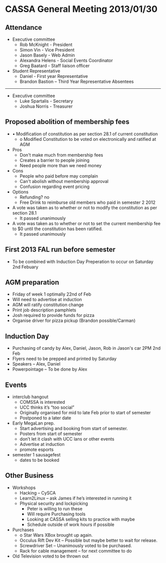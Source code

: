 CASSA General Meeting 2013/01/30
================================
Attendance 
----------
* Executive committee 
    + Rob McKnight - President
    + Simon Vin - Vice President
	+ Jason Basely - Web Admin
	+ Alexandra Helens - Social Events Coordinator 
	+ Greg Baatard - Staff liaison officer 
* Student Representative 
	+ Daniel - First year Representative
	+ Brandon Bastion – Third Year Representative
Absentees
---------
* Executive committee 
    + Luke Spartalis - Secretary
	+ Joshua Norris - Treasurer
		
Proposed abolition of membership fees
-------
* •	Modification of constitution as per section 28.1 of current constitution
	+ o	Modified Constitution to be voted on electronically and ratified at AGM
* Pros
	+ Don't make much from membership fees
	+ Creates a barrier to people joining
	+ Need people more than we need money
* Cons
	+ People who paid before may complain 
	+ Can't abolish without membership approval
	+ Confusion regarding event pricing
* Options
	+ Refunding? no
	+ Free Drink to reimburse old members who paid in semester 2 2012
* A vote was taken as to whether or not to modify the constitution as per section 28.1
	+ It passed unanimously
* A vote was taken as to whether or not to set the current membership fee to $0 until the constitution has been ratified.
	+ It passed unanimously

First 2013 FAL run before semester
----------------------------------
* To be combined with Induction Day Preperation to occur on Saturday 2nd Febuary

AGM preparation
---------------
* Friday of week 1 optimally 22nd of Feb
* Will need to advertise at induction
* AGM will ratify constitution change
* Print job description pamphlets
* Josh required to provide funds for pizza
* Organise driver for pizza pickup (Brandon possible/Carman)

Induction Day
-------------
* Purchasing of candy by Alex, Daniel, Jason, Rob in Jason's car 2PM 2nd Feb
* Flyers need to be prepped and printed by Saturday
* Speakers – Alex, Daniel
* Powerpointage – To be done by Alex

Events
------
* interclub hangout
	+ COMSSA is interested
	+ UCC thinks it’s “too social”
	+ Originally organised for mid to late Feb prior to start of semester
	+ Postponed to a later date
* Early MegaLan prep. 
	+ Start advertising and booking from start of semester.
	+ Posters from start of semester
	+ don’t let it clash with UCC lans or other events
	+ Advertise at induction
	+ promote esports
* semester 1 sausagefest
	+ dates to be booked

Other Business
--------------
* Workshops
	+ Hacking – CySCA
	+ Learn2Linux – ask James if he’s interested in running it
	+ Physical security and lockpicking
		- Peter is willing to run these
		- Will require Purchasing tools
		- Looking at CASSA selling kits to practice with maybe
		- Schedule outside of work hours if possible
* Purchases
	+ o	Star Wars XBox brought up again.
	+ Occulus Rift Dev Kit – Possible but maybe better to wait for release.
	+ Screwdriver Set – Unanimously voted to be purchased.
	+ Rack for cable management – for next committee to do
* Old Television voted to be thrown out






